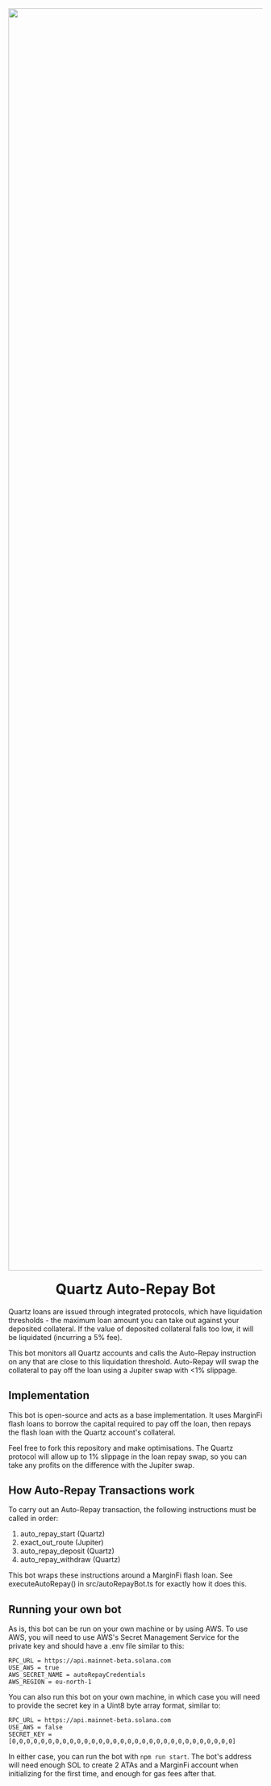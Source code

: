 <div align="center">
  <img width="2500" alt="Quartz" src="https://cdn.prod.website-files.com/65707af0f4af991289bbd432/670e37661cdb2314fe8ba469_logo-glow-banner.jpg" />

  <h1 style="margin-top:20px;">Quartz Auto-Repay Bot</h1>
</div>

Quartz loans are issued through integrated protocols, which have liquidation thresholds - the maximum loan amount you can take out against your deposited collateral. If the value of deposited collateral falls too low, it will be liquidated (incurring a 5% fee).

This bot monitors all Quartz accounts and calls the Auto-Repay instruction on any that are close to this liquidation threshold. Auto-Repay will swap the collateral to pay off the loan using a Jupiter swap with <1% slippage.

## Implementation

This bot is open-source and acts as a base implementation. It uses MarginFi flash loans to borrow the capital required to pay off the loan, then repays the flash loan with the Quartz account's collateral.

Feel free to fork this repository and make optimisations. The Quartz protocol will allow up to 1% slippage in the loan repay swap, so you can take any profits on the difference with the Jupiter swap.

## How Auto-Repay Transactions work

To carry out an Auto-Repay transaction, the following instructions must be called in order:

1. auto_repay_start (Quartz)
2. exact_out_route (Jupiter)
3. auto_repay_deposit (Quartz)
4. auto_repay_withdraw (Quartz)

This bot wraps these instructions around a MarginFi flash loan. See executeAutoRepay() in src/autoRepayBot.ts for exactly how it does this.

## Running your own bot

As is, this bot can be run on your own machine or by using AWS. To use AWS, you will need to use AWS's Secret Management Service for the private key and should have a .env file similar to this:

```
RPC_URL = https://api.mainnet-beta.solana.com 
USE_AWS = true
AWS_SECRET_NAME = autoRepayCredentials
AWS_REGION = eu-north-1
```

You can also run this bot on your own machine, in which case you will need to provide the secret key in a Uint8 byte array format, similar to:

```
RPC_URL = https://api.mainnet-beta.solana.com 
USE_AWS = false
SECRET_KEY = [0,0,0,0,0,0,0,0,0,0,0,0,0,0,0,0,0,0,0,0,0,0,0,0,0,0,0,0,0,0,0]
```

In either case, you can run the bot with `npm run start`. The bot's address will need enough SOL to create 2 ATAs and a MarginFi account when initializing for the first time, and enough for gas fees after that.